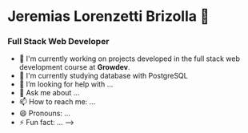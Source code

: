 # Jeremias Lorenzetti Brizolla 👋
### Full Stack Web Developer



- 🔭 I'm currently working on projects developed in the full stack web development course at **Growdev**.
- 🌱 I'm currently studying database with PostgreSQL
- 🤔 I’m looking for help with ...
- 💬 Ask me about ...
- 📫 How to reach me: ...
- 😄 Pronouns: ...
- ⚡ Fun fact: ...
-->
